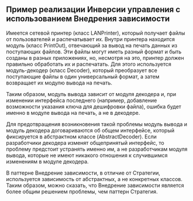 ## Пример реализации Инверсии управления с использованием Внедрения зависимости

Имеется сетевой принтер (класс LANPrinter), который получает файлы от пользователей и распечатывает их. Внутри принтера находится модуль (класс PrintOut), отвечающий за вывод на печать данных из поступающих файлов. Эти файлы могут иметь разный формат и быть созданы в разных приложениях, но, несмотря на это, принтер должен правильно обработать их и распечатать. Для этого используется модуль-декодер (класс Decoder), который преобразует все поступающие файлы в один универсальный формат, а затем возвращает их модулю вывода на печать.

Таким образом, модуль вывода зависит от модуля декодера и, при изменении интерфейса последнего (например, добавление возможности указания ключа для дешифровки файла), ошибка будет именно в модуле вывода на печать, а не в декодере.

Для предотвращения возникновения такой проблемы модуль вывода и модуль декодера договариваются об общем интерфейсе, который фиксируется в абстрактном классе (AbstractDecoder). Если разработчики декодера изменят общепринятый интерфейс, то проблему предстоит устранять именно им, а не разработчикам модуля вывода, которые не имеют никакого отношения к случившимся изменениям в модуле декодера. 

В паттерне Внедрение зависимости, в отличие от Стратегии, используется зависимость от абстрактных, а не конкретных классов. Таким образом, можно сказать, что Внедрение зависимости является более общим решением проблемы, чем паттерн Стратегия.

